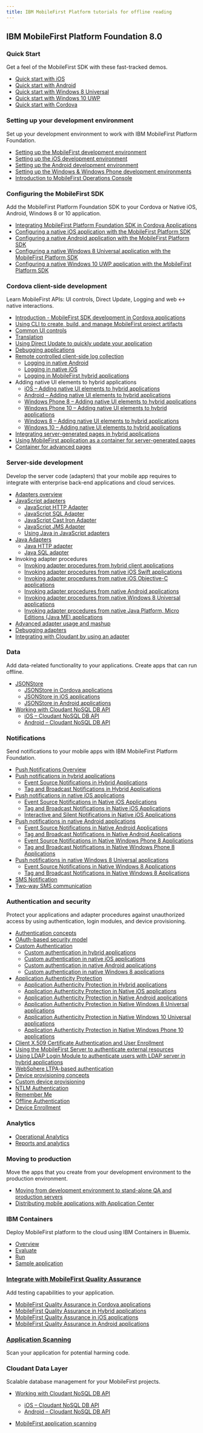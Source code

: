 ```yaml
---
title: IBM MobileFirst Platform tutorials for offline reading
---
```


## IBM MobileFirst Platform Foundation 8.0

### Quick Start
Get a feel of the MobileFirst SDK with these fast-tracked demos.

* [Quick start with iOS](tutorials/en/foundation/8.0/quick-start/ios.pdf)
* [Quick start with Android](tutorials/en/foundation/8.0/quick-start/android.pdf)
* [Quick start with Windows 8 Universal](tutorials/en/foundation/8.0/quick-start/windows-8.pdf)
* [Quick start with Windows 10 UWP](tutorials/en/foundation/8.0/quick-start/windows-10.pdf)
* [Quick start with Cordova](tutorials/en/foundation/8.0/quick-start/cordova.pdf)

### Setting up your development environment
Set up your development environment to work with IBM MobileFirst Platform Foundation.

* [Setting up the MobileFirst development environment](tutorials/en/foundation/8.0/setting-up-your-development-environment/setting-up-the-mobilefirst-development-environment.pdf)
* [Setting up the iOS development environment](tutorials/en/foundation/8.0/setting-up-your-development-environment/setting-up-the-ios-development-environment.pdf)
* [Setting up the Android development environment](tutorials/en/foundation/8.0/setting-up-your-development-environment/setting-up-the-android-development-environment.pdf)
* [Setting up the Windows & Windows Phone development environments](tutorials/en/foundation/8.0/setting-up-your-development-environment/setting-up-the-windows-8-and-windows-10-development-environment.pdf)
* [Introduction to MobileFirst Operations Console](tutorials/en/foundation/8.0/quick-start/introduction-to-mobilefirst-platform-operations-console.pdf)

### Configuring the MobileFirst SDK
Add the MobileFirst Platform Foundation SDK to your Cordova or Native iOS, Android, Windows 8 or 10  application.

* [Integrating MobileFirst Platform Foundation SDK in Cordova Applications](tutorials/en/foundation/8.0/configuring-the-mfpf-sdk/integrating-mfpf-sdk.pdf)
* [Configuring a native iOS application with the MobileFirst Platform SDK](tutorials/en/foundation/8.0/configuring-the-mfpf-sdk/configuring-a-native-ios-application-with-the-mfp-sdk.pdf)
* [Configuring a native Android application with the MobileFirst Platform SDK](tutorials/en/foundation/8.0/configuring-the-mfpf-sdk/configuring-a-native-android-application-with-the-mfp-sdk.pdf)
* [Configuring a native Windows 8 Universal application with the MobileFirst Platform SDK](tutorials/en/foundation/8.0/configuring-the-mfpf-sdk/configuring-a-native-windows-8-application-with-the-mfp-sdk.pdf)
* [Configuring a native Windows 10 UWP application with the MobileFirst Platform SDK](tutorials/en/foundation/8.0/configuring-the-mfpf-sdk/configuring-a-native-windows-10-application-with-the-mfp-sdk.pdf)

### Cordova client-side development
Learn MobileFirst APIs: UI controls, Direct Update, Logging and web &#8596; native interactions.

* [Introduction - MobileFirst SDK development in Cordova applications](tutorials/en/foundation/8.0/client-side-development-/intro-mfpf-cordova.pdf)
* [Using CLI to create, build, and manage MobileFirst project artifacts](tutorials/en/foundation/8.0/cordova-client-side-development/updated-using-cli-to-create-build-and-manage-mobilefirst-project-artifacts.pdf)
* [Common UI controls](tutorials/en/foundation/8.0/cordova-client-side-development/common-ui-controls.pdf)
* [Translation](tutorials/en/foundation/8.0/cordova-client-side-development/translation.pdf)
* [Using Direct Update to quickly update your application](tutorials/en/foundation/8.0/cordova-client-side-development/using-direct-update-to-quickly-update-your-application.pdf)
* [Debugging applications](tutorials/en/foundation/8.0/cordova-client-side-development/debugging-applications.pdf)
* [Remote controlled client-side log collection](tutorials/en/foundation/8.0/cordova-client-side-development/remote-controlled-client-side-log-collection.pdf)
    * [Logging in native Android](tutorials/en/foundation/8.0/client-side-development-/remote-controlled-client-side-log-collection/logging-in-native-android.pdf)
    * [Logging in native iOS](tutorials/en/foundation/8.0/cordova-client-side-development/remote-controlled-client-side-log-collection/logging-in-native-ios.pdf)
    * [Logging in MobileFirst hybrid applications](tutorials/en/foundation/8.0/cordova-client-side-development/remote-controlled-client-side-log-collection/logging-in-hybrid-applications.pdf)
* Adding native UI elements to hybrid applications
    * [iOS – Adding native UI elements to hybrid applications](tutorials/en/foundation/8.0/cordova-client-side-development/ios-adding-native-ui-elements-hybrid-applications.pdf)
    * [Android – Adding native UI elements to hybrid applications](tutorials/en/foundation/8.0/cordova-client-side-development/android-adding-native-ui-elements-hybrid-applications.pdf)
    * [Windows Phone 8 – Adding native UI elements to hybrid applications](tutorials/en/foundation/8.0/cordova-client-side-development/wp8-adding-native-ui-elements-hybrid-applications.pdf)
    * [Windows Phone 10 – Adding native UI elements to hybrid applications](tutorials/en/foundation/8.0/cordova-client-side-development/wp10-adding-native-ui-elements-hybrid-applications.pdf)
    * [Windows 8 – Adding native UI elements to hybrid applications](tutorials/en/foundation/8.0/cordova-client-side-development/w8-adding-native-ui-elements-hybrid-applications.pdf)
    * [Windows 10 – Adding native UI elements to hybrid applications](tutorials/en/foundation/8.0/cordova-client-side-development/w10-adding-native-ui-elements-hybrid-applications.pdf)
* [Integrating server-generated pages in hybrid applications](tutorials/en/foundation/8.0/advanced-topics/integrating-server-generated-pages-hybrid-applications.pdf)
* [Using MobileFirst application as a container for server-generated pages](tutorials/en/foundation/8.0/advanced-topics/using-a-mobilefirst-application-as-a-container-for-server-generated-pages.pdf)
* [Container for advanced pages](tutorials/en/foundation/8.0/advanced-topics/container-advanced-pages.pdf)

### Server-side development
Develop the server code (adapters) that your mobile app requires to integrate with enterprise back-end applications and cloud services.

* [Adapters overview](tutorials/en/foundation/8.0/server-side-development/adapters-overview.pdf)
* [JavaScript adapters](tutorials/en/foundation/8.0/server-side-development/javascript-adapters.pdf)
    * [JavaScript HTTP Adapter](tutorials/en/foundation/8.0/server-side-development/javascript-adapters/js-http-adapter.pdf)
    * [JavaScript SQL Adapter](tutorials/en/foundation/8.0/server-side-development/javascript-adapters/js-sql-adapter.pdf)
    * [JavaScript Cast Iron Adapter](tutorials/en/foundation/8.0/server-side-development/javascript-adapters/js-cast-iron-adapter.pdf)
    * [JavaScript JMS Adapter](tutorials/en/foundation/8.0/server-side-development/javascript-adapters/js-jms-adapter.pdf)
    * [Using Java in JavaScript adapters](tutorials/en/foundation/8.0/server-side-development/javascript-adapters/using-java-adapters.pdf)
* [Java Adapters](tutorials/en/foundation/8.0/server-side-development/java-adapters.pdf)
    * [Java HTTP adapter](tutorials/en/foundation/8.0/server-side-development/java-adapters/java-http-adapter.pdf)
    * [Java SQL adapter](tutorials/en/foundation/8.0/server-side-development/java-adapters/java-sql-adapter.pdf)
* Invoking adapter procedures
    * [Invoking adapter procedures from hybrid client applications](tutorials/en/foundation/8.0/server-side-development/invoking-adapter-procedures-hybrid-client-applications.pdf)
    * [Invoking adapter procedures from native iOS Swift applications](tutorials/en/foundation/8.0/server-side-development/invoking-adapter-procedures-native-ios-swift-applications.pdf)
    * [Invoking adapter procedures from native iOS Objective-C applications](tutorials/en/foundation/8.0/server-side-development/invoking-adapter-procedures-native-ios-applications.pdf)
    * [Invoking adapter procedures from native Android applications](tutorials/en/foundation/8.0/server-side-development/invoking-adapter-procedures-native-android-applications.pdf)
    * [Invoking adapter procedures from native Windows 8 Universal applications](tutorials/en/foundation/8.0/server-side-development/invoking-adapter-procedures-native-windows-8-applications.pdf)
    * [Invoking adapter procedures from native Java Platform, Micro Editions (Java ME) applications](tutorials/en/foundation/8.0/server-side-development/invoking-adapter-procedures-native-java-platform-micro-editions-java-applications.pdf)
* [Advanced adapter usage and mashup](tutorials/en/foundation/8.0/server-side-development/advanced-adapter-usage-mashup.pdf)
* [Debugging adapters](tutorials/en/foundation/8.0/server-side-development/debugging-adapters.pdf)
* [Integrating with Cloudant by using an adapter](tutorials/en/foundation/8.0/server-side-development/cloudant.pdf)

### Data
Add data-related functionality to your applications. Create apps that can run offline.

* [JSONStore](tutorials/en/foundation/8.0/data/jsonstore.pdf)
    * [JSONStore in Cordova applications](tutorials/en/foundation/8.0/data/jsonstore/jsonstore-javascript-api.pdf)
	* [JSONStore in iOS applications](tutorials/en/foundation/8.0/data/jsonstore/jsonstore-objective-c-api.pdf)
	* [JSONStore in Android applications](tutorials/en/foundation/8.0/data/jsonstore/jsonstore-java-api.pdf)
* [Working with Cloudant NoSQL DB API](tutorials/en/foundation/8.0/data/working-with-cloudant-nosql-db-api.pdf)
	* [iOS – Cloudant NoSQL DB API](tutorials/en/foundation/8.0/data/working-with-cloudant-nosql-db-api/ios.pdf)
	* [Android – Cloudant NoSQL DB API](tutorials/en/foundation/8.0/data/working-with-cloudant-nosql-db-api/android.pdf)

### Notifications
Send notifications to your mobile apps with IBM MobileFirst Platform Foundation.

* [Push Notifications Overview](tutorials/en/foundation/8.0/notifications/push-notifications-overview.pdf)
* [Push notifications in hybrid applications](tutorials/en/foundation/8.0/notifications/push-notifications-overview/push-notifications-in-hybrid-applications.pdf)
    * [Event Source Notifications in Hybrid Applications](tutorials/en/foundation/8.0/notifications/push-notifications-overview/push-notifications-in-hybrid-applications/event-source.pdf)
    * [Tag and Broadcast Notifications in Hybrid Applications](tutorials/en/foundation/8.0/notifications/push-notifications-overview/push-notifications-in-hybrid-applications/tag-based.pdf)
* [Push notifications in native iOS applications](tutorials/en/foundation/8.0/notifications/push-notifications-overview/push-notifications-in-native-ios-applications.pdf)
    * [Event Source Notifications in Native iOS Applications](tutorials/en/foundation/8.0/notifications/push-notifications-overview/push-notifications-in-native-ios-applications/event-source.pdf)
	* [Tag and Broadcast Notifications in Native iOS Applications](tutorials/en/foundation/8.0/notifications/push-notifications-overview/push-notifications-in-native-ios-applications/tag-based.pdf)
	* [Interactive and Silent Notifications in Native iOS Applications](tutorials/en/foundation/8.0/notifications/push-notifications-overview/push-notifications-in-native-ios-applications/interactive-and-silent.pdf)
* [Push notifications in native Android applications](tutorials/en/foundation/8.0/notifications/push-notifications-overview/push-notifications-in-native-android-applications.pdf)
    * [Event Source Notifications in Native Android Applications](tutorials/en/foundation/8.0/notifications/push-notifications-overview/push-notifications-in-native-android-applications/event-source.pdf)
	* [Tag and Broadcast Notifications in Native Android Applications](tutorials/en/foundation/8.0/notifications/push-notifications-overview/push-notifications-in-native-android-applications/tag-based.pdf)
    * [Event Source Notifications in Native Windows Phone 8 Applications](tutorials/en/foundation/8.0/notifications/push-notifications-overview/push-notifications-in-native-windows-phone-8-applications/event-source.pdf)
	* [Tag and Broadcast Notifications in Native Windows Phone 8 Applications](tutorials/en/foundation/8.0/notifications/push-notifications-overview/push-notifications-in-native-windows-phone-8-applications/tag-based.pdf)
* [Push notifications in native Windows 8 Universal applications](tutorials/en/foundation/8.0/notifications/push-notifications-overview/push-notifications-in-native-windows-8-applications.pdf)
	* [Event Source Notifications in Native Windows 8 Applications](tutorials/en/foundation/8.0/notifications/push-notifications-overview/push-notifications-in-native-windows-8-applications/event-source.pdf)
	* [Tag and Broadcast Notifications in Native Windows 8 Applications](tutorials/en/foundation/8.0/notifications/push-notifications-overview/push-notifications-in-native-windows-8-applications/tag-based.pdf)
* [SMS Notification](tutorials/en/foundation/8.0/notifications/sms-notifications.pdf)
* [Two-way SMS communication](tutorials/en/foundation/8.0/notifications/two-way-sms-communication.pdf)

### Authentication and security
Protect your applications and adapter procedures against unauthorized access by using authentication, login modules, and device provisioning.

* [Authentication concepts](tutorials/en/foundation/8.0/authentication-and-security/authentication-concepts.pdf)
* [OAuth-based security model](tutorials/en/foundation/8.0/authentication-and-security/authentication-concepts/oauth-based-security-model.pdf)
* [Custom Authentication](tutorials/en/foundation/8.0/authentication-and-security/custom-authentication.pdf)
	* [Custom authentication in hybrid applications](tutorials/en/foundation/8.0/authentication-and-security/custom-authentication/custom-authentication-hybrid-applications.pdf)
	* [ Custom authentication in native iOS applications](tutorials/en/foundation/8.0/authentication-and-security/custom-authentication/custom-authentication-native-ios-applications.pdf)
	* [Custom authentication in native Android applications](tutorials/en/foundation/8.0/authentication-and-security/custom-authentication/custom-authentication-in-native-android-applications.pdf)
	* [Custom authentication in native Windows 8 applications](tutorials/en/foundation/8.0/authentication-and-security/custom-authentication/custom-authentication-in-native-windows-8-applications.pdf)
* [Application Authenticity Protection](tutorials/en/foundation/8.0/authentication-and-security/application-authenticity-protection.pdf)
    * [Application Authenticity Protection in Hybrid applications](tutorials/en/foundation/8.0/authentication-and-security/application-authenticity-protection/application-authenticity-protection-hybrid-applications.pdf)
	* [Application Authenticity Protection in Native iOS applications](tutorials/en/foundation/8.0/authentication-and-security/application-authenticity-protection/application-authenticity-protection-native-ios.pdf)
	* [Application Authenticity Protection in Native Android applications](tutorials/en/foundation/8.0/authentication-and-security/application-authenticity-protection/application-authenticity-protection-native-android-applications.pdf)
	* [Application Authenticity Protection in Native Windows 8 Universal applications](tutorials/en/foundation/8.0/authentication-and-security/application-authenticity-protection/application-authenticity-protection-in-native-windows-universal-applications.pdf)
    * [Application Authenticity Protection in Native Windows 10 Universal applications](tutorials/en/foundation/8.0/authentication-and-security/application-authenticity-protection/application-authenticity-protection-in-native-windows-10-universal-applications.pdf)
    * [Application Authenticity Protection in Native Windows Phone 10 applications](tutorials/en/foundation/8.0/authentication-and-security/application-authenticity-protection/application-authenticity-protection-in-native-windows-phone-10-applications.pdf)
* [Client X.509 Certificate Authentication and User Enrollment](tutorials/en/foundation/8.0/authentication-and-security/client-x-509-certificate-authentication-user-enrollment.pdf)
* [Using the MobileFirst Server to authenticate external resources](tutorials/en/foundation/8.0/authentication-and-security/using-mobilefirst-server-authenticate-external-resources.pdf)
* [Using LDAP Login Module to authenticate users with LDAP server in hybrid applications](tutorials/en/foundation/8.0/authentication-and-security/using-ldap-login-module-to-authenticate-users-with-ldap-server-in-hybrid-applications.pdf)
* [WebSphere LTPA-based authentication](tutorials/en/foundation/8.0/authentication-and-security/websphere-ltpa-based-authentication.pdf)
* [Device provisioning concepts](tutorials/en/foundation/8.0/authentication-and-security/device-provisioning-concepts.pdf)
* [Custom device provisioning](tutorials/en/foundation/8.0/authentication-and-security/custom-device-provisioning.pdf)
* [NTLM Authentication](tutorials/en/foundation/8.0/authentication-and-security/ntlm-authentication.pdf)
* [Remember Me](tutorials/en/foundation/8.0/advanced-topics/remember-me.pdf)
* [Offline Authentication](tutorials/en/foundation/8.0/advanced-topics/offline-authentication.pdf)
* [Device Enrollment](tutorials/en/foundation/8.0/advanced-topics/device-enrollment.pdf)

### Analytics

* [Operational Analytics](tutorials/en/foundation/8.0/analytics/operational-analytics.pdf)
* [Reports and analytics](tutorials/en/foundation/8.0/analytics/reports-analytics.pdf)

### Moving to production
Move the apps that you create from your development environment to the production environment.

* [Moving from development environment to stand-alone QA and production servers](tutorials/en/foundation/8.0/moving-to-production/moving-development-environment-stand-alone-qa-production-servers.pdf)
* [Distributing mobile applications with Application Center](tutorials/en/foundation/8.0/moving-to-production/distributing-mobile-applications-with-application-center.pdf)

### IBM Containers
Deploy MobileFirst platform to the cloud using IBM Containers in Bluemix.

* [Overview](tutorials/en/foundation/8.0/ibm-containers.pdf)
* [Evaluate](tutorials/en/foundation/8.0/ibm-containers/evaluate.pdf)
* [Run](tutorials/en/foundation/8.0/ibm-containers/run.pdf)
* [Sample application](tutorials/en/foundation/8.0/ibm-containers/sample-app.pdf)

### [Integrate with MobileFirst Quality Assurance]({{site.baseurl}}/tutorials/en/quality-assurance/8tutorials/en/foundation/8.0/overview)
Add testing capabilities to your application.

* [MobileFirst Quality Assurance in Cordova applications]({{site.baseurl}}/tutorials/en/foundation/8.0/cordova.pdf)
* [MobileFirst Quality Assurance in Hybrid applications]({{site.baseurl}}/tutorials/en/foundation/8.0/hybrid.pdf)
* [MobileFirst Quality Assurance in iOS applications]({{site.baseurl}}/tutorials/en/foundation/8.0/ios.pdf)
* [MobileFirst Quality Assurance in Android applications]({{site.baseurl}}/tutorials/en/foundation/8.0/android.pdf)

### [Application Scanning]({{site.baseurl}}/tutorials/en/application-scanning)
Scan your application for potential harming code.

### Cloudant Data Layer
Scalable database management for your MobileFirst projects.

* [Working with Cloudant NoSQL DB API](tutorials/en/foundation/8.0/data/working-with-cloudant-nosql-db-api.pdf)
	* [iOS – Cloudant NoSQL DB API](tutorials/en/foundation/8.0/data/working-with-cloudant-nosql-db-api/ios.pdf)
	* [Android – Cloudant NoSQL DB API](tutorials/en/foundation/8.0/data/working-with-cloudant-nosql-db-api/android.pdf)

* [MobileFirst application scanning]({{site.baseurl}}/tutorials/en/application-scanning.pdf)
